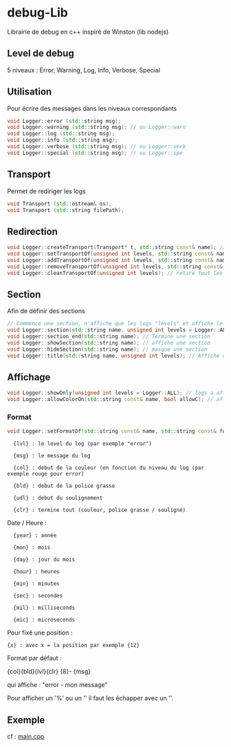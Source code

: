 # debug-Lib
Librairie de debug en c++ inspiré de Winston (lib nodejs)

## Level de debug

5 niveaux : Error, Warning, Log, Info, Verbose, Special

## Utilisation
Pour écrire des messages dans les niveaux correspondants

```C++
void Logger::error (std::string msg);
void Logger::warning (std::string msg); // ou Logger::warn
void Logger::log (std::string msg);
void Logger::info (std::string msg);
void Logger::verbose (std::string msg); // ou Logger::verb
void Logger::special (std::string msg); // ou Logger::spe
```

## Transport
Permet de rediriger les logs

```C++
void Transport (std::ostream& os);
void Transport (std::string filePath);
```

## Redirection

```C++
void Logger::createTransport(Transport* t, std::string const& name); // ajouter un transport
void Logger::setTransportOf(unsigned int levels, std::string const& name); // fixe les logs spécifié vers un transport
void Logger::addTransportOf(unsigned int levels, std::string const& name); // ajoute le transport aux logs spécifiés
void Logger::removeTransportOf(unsigned int levels, std::string const& name); // retire le transport des logs spécifiés
void Logger::cleanTransportOf(unsigned int levels); // retire tout les transports des logs spécifiés
```

## Section
Afin de définir des sections
```C++
// Commence une section, n'affiche que les logs "levels" et affiche le titre dans "titleLevels"
void Logger::section(std::string name, unsigned int levels = Logger::ALL, unsigned int titleLevels = Logger::ALL);
void Logger::section_end(std::string name); // Termine une section
void Logger::showSection(std::string name); // affiche une section
void Logger::hideSection(std::string name); // masque une section
void Logger::title(std::string name, unsigned int levels); // Affiche un titre sur les logs spécifiés
```

## Affichage

```C++
void Logger::showOnly(unsigned int levels = Logger::ALL); // logs a affiché (global au programme)
void Logger::allowColorOn(std::string const& name, bool allowC); // affiche les couleurs sur un transport
```

### Format

```C++
void Logger::setFormatOf(std::string const& name, std::string const& format); // modifie le format d'un transport
```
```
  {lvl} : le level du log (par exemple "error")
  
  {msg} : le message du log
  
  {col} : debut de la couleur (en fonction du niveau du log (par exemple rouge pour error)
  
  {bld} : debut de la police grasse
  
  {udl} : debut du soulignement
  
  {clr} : termine tout (couleur, police grasse / souligné) 
```
Date / Heure :
```
  {year} : année
  
  {mon} : mois
  
  {day} : jour du mois
  
  {hour} : heures
  
  {min} : minutes
  
  {sec} : secondes
  
  {mil} : milliseconds
  
  {mic} : microseconds
```
Pour fixé une position :

    {x} : avec x = la position par exemple {12}

Format par défaut :

  {col}{bld}{lvl}{clr} {8}- {msg}
  
qui affiche : 
  "error   - mon message"
  
Pour afficher un '%' ou un '\' il faut les échapper avec un '\'.

## Exemple

cf : [main.cpp](src/main.cpp)






